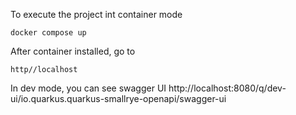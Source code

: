 To execute the project int container mode

```shell
docker compose up
```

After container installed, go to

```
http//localhost
```

In dev mode, you can see swagger UI
http://localhost:8080/q/dev-ui/io.quarkus.quarkus-smallrye-openapi/swagger-ui